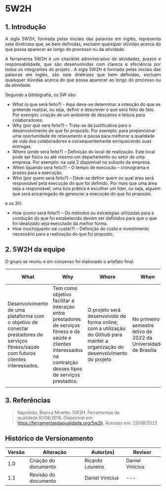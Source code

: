 # 5W2H

## 1. Introdução

<p style="text-align: justify;">
A sigla 5W2H, formada pelas iniciais das palavras em inglês, representa sete diretrizes que, se bem definidas, excluem quaisquer dúvidas acerca do que possa aparecer ao longo do processo ou da atividade.
</p>

<p style="text-align: justify;">
A ferramenta 5W2H é um checklist administrativo de atividades, prazos e responsabilidade, que são desenvolvidas com clareza e efeciência por todos os integrantes do projeto . A sigla 5W2H é formada pelas iniciais das palavras em inglês, são sete diretrizes que bem definidas, excluem quaisquer dúvidas acerca do que possa aparecer ao longo do processo ou da atividade.
</p>

Segundo a bibliografia, os 5W são:

- What (o que será feito?) - Aqui deve-se determinar a intenção do que se pretende realizar, ou seja, definir e descrever o que será feito de fato. Por exemplo: criação de um ambiente de descanso e leitura para colaboradores.
- Why (por que será feito?) – Trata-se da justificativa para o desenvolvimento do que foi proposto. Por exemplo: para proporcionar uma oportunidade de relaxamento e pausa para melhorar a qualidade de vida dos colaboradores e consequentemente enriquecendo suas entregas.
- Where (onde será feito?) – Definição do local de realização. Este local pode ser físico ou até mesmo um departamento ou setor de uma empresa. Por exemplo: na sala 2 disponível no subsolo da empresa.
- When (quando será feito?) – O tempo de execução – cronograma e prazos para a execução.
- Who (por quem será feito?) – Deve-se definir quem ou qual área será responsável pela execução do que foi definido. Por mais que uma área seja a responsável, uma boa prática é escolher um líder, ou seja, alguém que será encarregado de gerenciar a execução do que foi proposto.

e os 2H:

- How (como será feito?) – Os métodos ou estratégias utilizadas para a condução do que foi estabelecido devem ser definidos para que o que foi idealizado seja executado da melhor forma.
- How much(quanto vai custar?) – Definição do custo e investimento necessário para a realização do que foi proposto.

## 2. 5W2H da equipe

O grupo se reuniu e em consenso foi elaborado o artefato final.

| What                                                                                                                                  | Why                                                                                                                                                                | Where                                                                                                                           | When                                                            | Who                                                                                                | How                                                                                                                                        | How much                                                                                     |
| ------------------------------------------------------------------------------------------------------------------------------------- | ------------------------------------------------------------------------------------------------------------------------------------------------------------------ | ------------------------------------------------------------------------------------------------------------------------------- | --------------------------------------------------------------- | -------------------------------------------------------------------------------------------------- | ------------------------------------------------------------------------------------------------------------------------------------------ | -------------------------------------------------------------------------------------------- |
| Desenvolvimento de uma plataforma com o objetivo de conectar prestadores de serviços fitness/saúde com futuros clientes interessados. | Tem como objetivo facilitar a interação entre prestadores de serviços fitness e de saúde e clientes interessados na contratção desses tipos de serviços prestados. | O projeto será desenvolvido de forma online, com a utilização do Github para manter a organização do desenvolvimento do projeto | No primeiro semestre letivo de 2022 da Universidade de Brasília | Integrantes do grupo 5 da disciplina Arquitetura e Desenho de Software da Universidade de Brasília | O projeto será desenvolvido utilizando metodologias ágeis e a linguagem JavaScript com o framework Vue.js para facilitar o desenvolvimento | O custo do projeto será o tempo destinado para a disciplina por parte dos membros dos grupos |
|                                                                                                                                       |                                                                                                                                                                    |                                                                                                                                 |                                                                 |                                                                                                    |                                                                                                                                            |                                                                                              |

## 3. Referências

> Napoleão, Bianca Minetto. 5W2H. Ferramentas da qualidade.10/08/2018. Disponível em: <https://ferramentasdaqualidade.org/5w2h>. Acessao em: 23/06/2022

## Histórico de Versionamento

| Versão | Alteração            | Autor(es)        | Revisor         |
| ------ | -------------------- | ---------------- | --------------- |
| 1.0    | Criação do documento | Ricardo Loureiro | Daniel Vinicius |
| 1.1    | Revisão do documento | Daniel Vinicius  | ---             |
